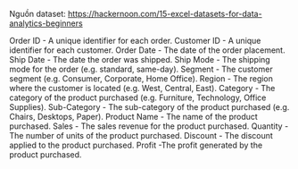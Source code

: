Nguồn dataset: https://hackernoon.com/15-excel-datasets-for-data-analytics-beginners

Order ID - A unique identifier for each order.
Customer ID - A unique identifier for each customer.
Order Date - The date of the order placement.
Ship Date - The date the order was shipped.
Ship Mode - The shipping mode for the order (e.g. standard, same-day).
Segment - The customer segment (e.g. Consumer, Corporate, Home Office).
Region - The region where the customer is located (e.g. West, Central, East).
Category - The category of the product purchased (e.g. Furniture, Technology, Office Supplies).
Sub-Category - The sub-category of the product purchased (e.g. Chairs, Desktops, Paper).
Product Name - The name of the product purchased.
Sales - The sales revenue for the product purchased.
Quantity - The number of units of the product purchased.
Discount - The discount applied to the product purchased.
Profit -The profit generated by the product purchased.
